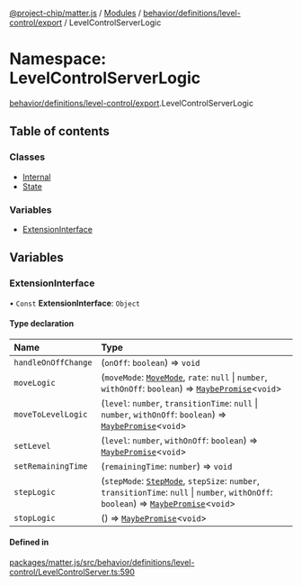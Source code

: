 [@project-chip/matter.js](../README.md) / [Modules](../modules.md) / [behavior/definitions/level-control/export](behavior_definitions_level_control_export.md) / LevelControlServerLogic

# Namespace: LevelControlServerLogic

[behavior/definitions/level-control/export](behavior_definitions_level_control_export.md).LevelControlServerLogic

## Table of contents

### Classes

- [Internal](../classes/behavior_definitions_level_control_export.LevelControlServerLogic.Internal.md)
- [State](../classes/behavior_definitions_level_control_export.LevelControlServerLogic.State.md)

### Variables

- [ExtensionInterface](behavior_definitions_level_control_export.LevelControlServerLogic.md#extensioninterface)

## Variables

### ExtensionInterface

• `Const` **ExtensionInterface**: `Object`

#### Type declaration

| Name | Type |
| :------ | :------ |
| `handleOnOffChange` | (`onOff`: `boolean`) => `void` |
| `moveLogic` | (`moveMode`: [`MoveMode`](../enums/cluster_export.LevelControl.MoveMode.md), `rate`: ``null`` \| `number`, `withOnOff`: `boolean`) => [`MaybePromise`](util_export.md#maybepromise)\<`void`\> |
| `moveToLevelLogic` | (`level`: `number`, `transitionTime`: ``null`` \| `number`, `withOnOff`: `boolean`) => [`MaybePromise`](util_export.md#maybepromise)\<`void`\> |
| `setLevel` | (`level`: `number`, `withOnOff`: `boolean`) => [`MaybePromise`](util_export.md#maybepromise)\<`void`\> |
| `setRemainingTime` | (`remainingTime`: `number`) => `void` |
| `stepLogic` | (`stepMode`: [`StepMode`](../enums/cluster_export.LevelControl.StepMode.md), `stepSize`: `number`, `transitionTime`: ``null`` \| `number`, `withOnOff`: `boolean`) => [`MaybePromise`](util_export.md#maybepromise)\<`void`\> |
| `stopLogic` | () => [`MaybePromise`](util_export.md#maybepromise)\<`void`\> |

#### Defined in

[packages/matter.js/src/behavior/definitions/level-control/LevelControlServer.ts:590](https://github.com/project-chip/matter.js/blob/904d0c9b952b91f28a21803759c5e5c66ee4d272/packages/matter.js/src/behavior/definitions/level-control/LevelControlServer.ts#L590)
